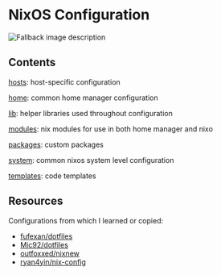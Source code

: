 # NixOS Configuration
<picture>
  <source media="(prefers-color-scheme: dark)" srcset="nixos-white.svg">
  <source media="(prefers-color-scheme: light)" srcset="nixos.svg">
  <img alt="Fallback image description" src="default-image.png">
</picture>

## Contents
[hosts](https://github.com/Kruziikrel13/NixOS/blob/master/hosts): host-specific configuration

[home](https://github.com/Kruziikrel13/NixOS/blob/master/home): common home manager configuration

[lib](https://github.com/Kruziikrel13/NixOS/blob/master/lib): helper libraries used throughout configuration

[modules](https://github.com/Kruziikrel13/NixOS/blob/master/modules): nix modules for use in both home manager and nixo

[packages](https://github.com/Kruziikrel13/NixOS/blob/master/packages): custom packages

[system](https://github.com/Kruziikrel13/NixOS/blob/master/system): common nixos system level configuration

[templates](https://github.com/Kruziikrel13/NixOS/blob/master/templates): code templates

## Resources
Configurations from which I learned or copied:
- [fufexan/dotfiles](https://github.com/fufexan/dotfiles)
- [Mic92/dotfiles](https://github.com/Mic92/dotfiles)
- [outfoxxed/nixnew](https://git.outfoxxed.me/outfoxxed/nixnew)
- [ryan4yin/nix-config](https://github.com/ryan4yin/nix-config)
